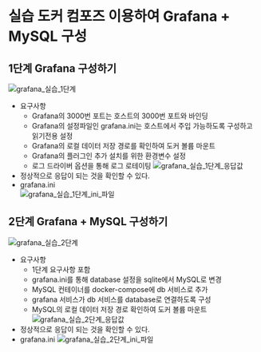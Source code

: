 # 실습 도커 컴포즈 이용하여 Grafana + MySQL 구성
## 1단계 Grafana 구성하기
![grafana_실습_1단계](https://github.com/joosang425/study-devops/assets/68217970/2872d56a-33cd-4f4e-bdc5-4e42db2a9864)
- 요구사항
  - Grafana의 3000번 포트는 호스트의 3000번 포트와 바인딩
  - Grafana의 설정파일인 grafana.ini는 호스트에서 주입 가능하도록 구성하고 읽기전용 설정
  - Grafana의 로컬 데이터 저장 경로를 확인하여 도커 볼륨 마운트
  - Grafana의 플러그인 추가 설치를 위한 환경변수 설정
  - 로그 드라이버 옵션을 통해 로그 로테이팅
![grafana_실습_1단계_응답값](https://github.com/joosang425/study-devops/assets/68217970/ee63c893-e8f6-4129-b60d-357fbe2e12d3)
- 정상적으로 응답이 되는 것을 확인할 수 있다.
- grafana.ini   
![grafana_실습_1단계_ini_파일](https://github.com/joosang425/study-devops/assets/68217970/a09643cf-d604-49f8-b18b-eabb65b12083)
## 2단계 Grafana + MySQL 구성하기
![grafana_실습_2단계](https://github.com/joosang425/study-devops/assets/68217970/91d178b3-f965-48b5-b5df-572621914c08)
- 요구사항
  - 1단계 요구사항 포함
  - grafana.ini를 통해 database 설정을 sqlite에서 MySQL로 변경
  - MySQL 컨테이너를 docker-compose에 db 서비스로 추가
  - grafana 서비스가 db 서비스를 database로 연결하도록 구성
  - MySQL의 로컬 데이터 저장 경로 확인하여 도커 볼륨 마운트
![grafana_실습_2단계_응답값](https://github.com/joosang425/study-devops/assets/68217970/103ffc42-eade-4efc-a02e-b8aa4ac0325d)
- 정상적으로 응답이 되는 것을 확인할 수 있다.
- grafana.ini
![grafana_실습_2단계_ini_파일](https://github.com/joosang425/study-devops/assets/68217970/e8d0580b-4759-458a-8e8b-ea95f70040d2)
